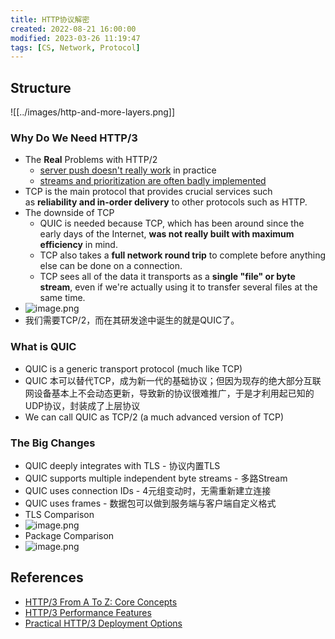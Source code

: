 ```yaml
---
title: HTTP协议解密
created: 2022-08-21 16:00:00
modified: 2023-03-26 11:19:47
tags: [CS, Network, Protocol]
---
```


## Structure

![[../images/http-and-more-layers.png]]

### Why Do We Need HTTP/3

- The **Real** Problems with HTTP/2
	- [server push doesn't really work](https://www.ctrl.blog/entry/http2-push-chromium-deprecation.html) in practice
	- [streams and prioritization are often badly implemented](https://github.com/andydavies/http2-prioritization-issues)
- TCP is the main protocol that provides crucial services such as **reliability and in-order delivery** to other protocols such as HTTP.
- The downside of TCP
	- QUIC is needed because TCP, which has been around since the early days of the Internet, **was not really built with maximum efficiency** in mind.
	- TCP also takes a **full network round trip** to complete before anything else can be done on a connection.
	- TCP sees all of the data it transports as a **single "file" or byte stream**, even if we're actually using it to transfer several files at the same time.
- ![image.png](../assets/image_1660101106192_0.png)
- 我们需要TCP/2，而在其研发途中诞生的就是QUIC了。

### What is QUIC

- QUIC is a generic transport protocol (much like TCP)
- QUIC 本可以替代TCP，成为新一代的基础协议；但因为现存的绝大部分互联网设备基本上不会动态更新，导致新的协议很难推广，于是才利用起已知的UDP协议，封装成了上层协议
- We can call QUIC as TCP/2 (a much advanced version of TCP)

### The Big Changes

- QUIC deeply integrates with TLS - 协议内置TLS
- QUIC supports multiple independent byte streams - 多路Stream
- QUIC uses connection IDs - 4元组变动时，无需重新建立连接
- QUIC uses frames - 数据包可以做到服务端与客户端自定义格式
- TLS Comparison
- ![image.png](../assets/image_1660204526230_0.png)
- Package Comparison
- ![image.png](../assets/image_1660102466024_0.png)

## References

- [HTTP/3 From A To Z: Core Concepts](https://www.smashingmagazine.com/2021/08/http3-core-concepts-part1/)
- [HTTP/3 Performance Features](https://www.smashingmagazine.com/2021/08/http3-performance-improvements-part2/)
- [Practical HTTP/3 Deployment Options](https://www.smashingmagazine.com/2021/09/http3-practical-deployment-options-part3/)
